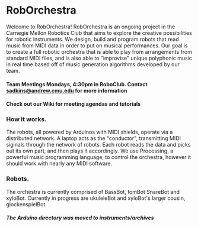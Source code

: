 RobOrchestra
=============

Welcome to RobOrchestra! RobOrchestra is an ongoing project in the Carnegie Mellon Robotics Club that aims to explore the creative possibilities for robotic instruments. We design, build and program robots that read music from MIDI data in order to put on musical performances. Our goal is to create a full robotic orchestra that is able to play from arrangements from standard MIDI files, and is also able to "improvise" unique polyphonic music in real time based off of music generation algorithms developed by our team.

#### Team Meetings Mondays, 4:30pm in RoboClub. Contact sadkins@andrew.cmu.edu for more information

#### Check out our Wiki for meeting agendas and tutorials

### How it works.
	
The robots, all powered by Arduinos with MIDI shields, operate via a distributed network. A laptop acts as the "conductor", transmitting MIDI siginals through the network of robots. Each robot reads the data and picks out its own part, and then plays it accordingly. We use Processing, a powerful music programming language, to control the orchestra, however it should work with nearly any MIDI software.


### Robots.

The orchestra is currently comprised of BassBot, tomBot SnareBot and xyloBot. Currently in progress are ukuleleBot and xyloBot's larger cousin, glockenspielBot


##### The Arduino directory was moved to instruments/archives

